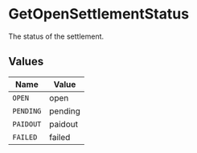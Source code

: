 # GetOpenSettlementStatus

The status of the settlement.


## Values

| Name      | Value     |
| --------- | --------- |
| `OPEN`    | open      |
| `PENDING` | pending   |
| `PAIDOUT` | paidout   |
| `FAILED`  | failed    |